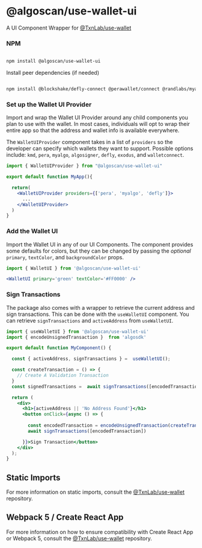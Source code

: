 
# @algoscan/use-wallet-ui

A UI Component Wrapper for [@TxnLab/use-wallet](https://github.com/TxnLab/use-wallet)  

### NPM

```bash

npm install @algoscan/use-wallet-ui

```

Install peer dependencies (if needed)

```bash

npm install @blockshake/defly-connect @perawallet/connect @randlabs/myalgo-connect @walletconnect/client algorand-walletconnect-qrcode-modal @json-rpc-tools/utils

```

### Set up the Wallet UI Provider

Import and wrap the Wallet UI Provider around any child components you plan to use with the wallet. In most cases, individuals will opt to wrap their entire app so that the address and wallet info is available everywhere.

The `WalletUIProvider` component takes in a list of `providers` so the developer can specify which wallets they want to support. Possible options include: `kmd`, `pera`, `myalgo`, `algosigner`, `defly`, `exodus`, and `walletconnect`.

```jsx
import { WalletUIProvider } from "@algoscan/use-wallet-ui"

export default function MyApp(){

  return(
    <WalletUIProvider providers={['pera', 'myalgo', 'defly']}>
      ...
    </WalletUIProvider>
  )
}

```

### Add the Wallet UI

Import the Wallet UI in any of our UI Components. The component provides some defaults for colors, but they can be changed by passing the *optional* `primary`, `textColor`, and `backgroundColor` props.

```jsx
import { WalletUI } from '@algoscan/use-wallet-ui'

<WalletUI primary='green' textColor='#FF0000' />
```  

### Sign Transactions

The package also comes with a wrapper to retrieve the current address and sign transactions. This can be done with the `useWalletUI` component. You can retrieve `signTransactions` and `activeAddress` from `useWalletUI`.

```jsx
import { useWalletUI } from '@algoscan/use-wallet-ui'
import { encodeUnsignedTransaction }  from 'algosdk'

export default function MyComponent() {

  const { activeAddress, signTransactions } =  useWalletUI();

  const createTransaction = () => {
    // Create A Validation Transaction
  }
  const signedTransactions =  await signTransactions([encodedTransaction]);

  return (
    <div>
      <h1>{activeAddress || 'No Address Found'}</h1>
      <button onClick={async () => {
          
        const encodedTransaction = encodeUnsignedTransaction(createTransaction());
        await signTransactions([encodedTransaction])

      }}>Sign Transaction</button>
    </div>
  );
}

```
  
## Static Imports

For more information on static imports, consult the [@TxnLab/use-wallet](https://github.com/TxnLab/use-wallet) repository.

## Webpack 5 / Create React App

For more information on how to ensure compatibility with Create React App or Webpack 5, consult the [@TxnLab/use-wallet](https://github.com/TxnLab/use-wallet) repository.
